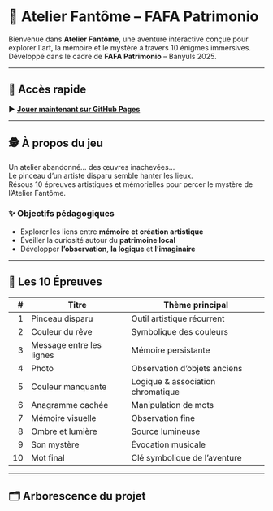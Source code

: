 # 🎨 Atelier Fantôme – FAFA Patrimonio

Bienvenue dans **Atelier Fantôme**, une aventure interactive conçue pour explorer l'art, la mémoire et le mystère à travers 10 énigmes immersives.  
Développé dans le cadre de **FAFA Patrimonio** – Banyuls 2025.

---

## 🚀 Accès rapide

▶️ **[Jouer maintenant sur GitHub Pages](https://fafa66650.github.io/FAFA-EXPLORATOR/)**

---

## 🕵️ À propos du jeu

Un atelier abandonné… des œuvres inachevées…  
Le pinceau d’un artiste disparu semble hanter les lieux.  
Résous 10 épreuves artistiques et mémorielles pour percer le mystère de l’Atelier Fantôme.

### ✨ Objectifs pédagogiques

- Explorer les liens entre **mémoire et création artistique**
- Éveiller la curiosité autour du **patrimoine local**
- Développer **l’observation**, **la logique** et **l’imaginaire**

---

## 🧩 Les 10 Épreuves

| # | Titre                          | Thème principal                  |
|--:|-------------------------------|----------------------------------|
| 1 | Pinceau disparu               | Outil artistique récurrent       |
| 2 | Couleur du rêve               | Symbolique des couleurs          |
| 3 | Message entre les lignes      | Mémoire persistante              |
| 4 | Photo                         | Observation d’objets anciens     |
| 5 | Couleur manquante             | Logique & association chromatique |
| 6 | Anagramme cachée              | Manipulation de mots             |
| 7 | Mémoire visuelle              | Observation fine                 |
| 8 | Ombre et lumière              | Source lumineuse                 |
| 9 | Son mystère                   | Évocation musicale               |
|10 | Mot final                     | Clé symbolique de l’aventure     |

---

## 🗂️ Arborescence du projet

